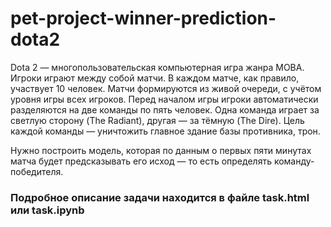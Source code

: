 # pet-project-winner-prediction-dota2

Dota 2 — многопользовательская компьютерная игра жанра MOBA. Игроки играют между собой матчи.
В каждом матче, как правило, участвует 10 человек. Матчи формируются из живой очереди, с учётом уровня игры всех игроков.
Перед началом игры игроки автоматически разделяются на две команды по пять человек.
Одна команда играет за светлую сторону (The Radiant), другая — за тёмную (The Dire).
Цель каждой команды — уничтожить главное здание базы противника, трон.

Нужно построить модель, которая по данным о первых пяти минутах матча будет предсказывать его исход — то есть определять команду-победителя.


### Подробное описание задачи находится в файле task.html или task.ipynb
